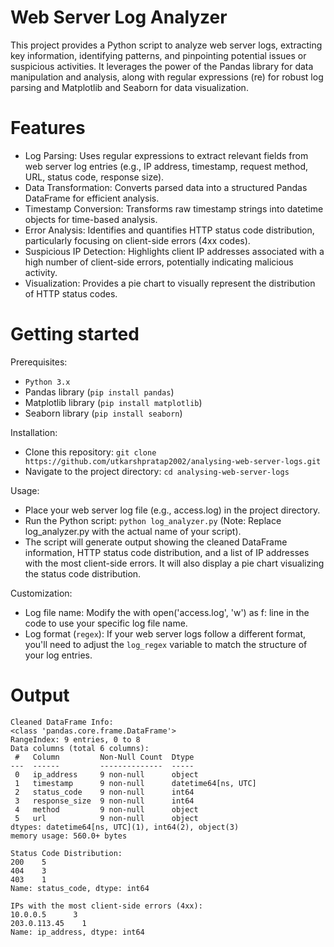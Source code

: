 # Web Server Log Analyzer

This project provides a Python script to analyze web server logs, extracting key information, identifying patterns, and pinpointing potential issues or suspicious activities. It leverages the power of the Pandas library for data manipulation and analysis, along with regular expressions (re) for robust log parsing and Matplotlib and Seaborn for data visualization.

# Features
- Log Parsing: Uses regular expressions to extract relevant fields from web server log entries (e.g., IP address, timestamp, request method, URL, status code, response size).
- Data Transformation: Converts parsed data into a structured Pandas DataFrame for efficient analysis.
- Timestamp Conversion: Transforms raw timestamp strings into datetime objects for time-based analysis.
- Error Analysis: Identifies and quantifies HTTP status code distribution, particularly focusing on client-side errors (4xx codes).
- Suspicious IP Detection: Highlights client IP addresses associated with a high number of client-side errors, potentially indicating malicious activity.
- Visualization: Provides a pie chart to visually represent the distribution of HTTP status codes.

# Getting started

Prerequisites: 
- `Python 3.x`
- Pandas library (`pip install pandas`)
- Matplotlib library (`pip install matplotlib`)
- Seaborn library (`pip install seaborn`)

Installation:
- Clone this repository: `git clone https://github.com/utkarshpratap2002/analysing-web-server-logs.git`
- Navigate to the project directory: `cd analysing-web-server-logs` 

Usage: 
- Place your web server log file (e.g., access.log) in the project directory.
- Run the Python script: `python log_analyzer.py` (Note: Replace log_analyzer.py with the actual name of your script).
- The script will generate output showing the cleaned DataFrame information, HTTP status code distribution, and a list of IP addresses with the most client-side errors. It will also display a pie chart visualizing the status code distribution. 

Customization: 
- Log file name: Modify the with open('access.log', 'w') as f: line in the code to use your specific log file name.
- Log format (`regex`): If your web server logs follow a different format, you'll need to adjust the `log_regex` variable to match the structure of your log entries. 


# Output

```
Cleaned DataFrame Info:
<class 'pandas.core.frame.DataFrame'>
RangeIndex: 9 entries, 0 to 8
Data columns (total 6 columns):
 #   Column         Non-Null Count  Dtype              
---  ------         --------------  -----              
 0   ip_address     9 non-null      object             
 1   timestamp      9 non-null      datetime64[ns, UTC]
 2   status_code    9 non-null      int64              
 3   response_size  9 non-null      int64              
 4   method         9 non-null      object             
 5   url            9 non-null      object             
dtypes: datetime64[ns, UTC](1), int64(2), object(3)
memory usage: 560.0+ bytes

Status Code Distribution:
200    5
404    3
403    1
Name: status_code, dtype: int64

IPs with the most client-side errors (4xx):
10.0.0.5      3
203.0.113.45    1
Name: ip_address, dtype: int64
```